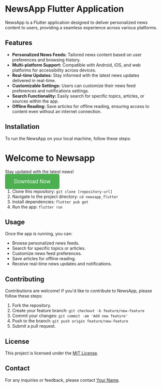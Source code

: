 # NewsApp Flutter Application

NewsApp is a Flutter application designed to deliver personalized news content to users, providing a seamless experience across various platforms.

## Features

- **Personalized News Feeds:** Tailored news content based on user preferences and browsing history.
- **Multi-platform Support:** Compatible with Android, iOS, and web platforms for accessibility across devices.
- **Real-time Updates:** Stay informed with the latest news updates delivered in real-time.
- **Customizable Settings:** Users can customize their news feed preferences and notifications settings.
- **Search Functionality:** Easily search for specific topics, articles, or sources within the app.
- **Offline Reading:** Save articles for offline reading, ensuring access to content even without an internet connection.

## Installation

To run the NewsApp on your local machine, follow these steps:



  <h1>Welcome to Newsapp</h1>
  <p>Stay updated with the latest news!</p>
  <a href="Newsapp.apk" style=" background-color: #4CAF50;
      color: white;
      padding: 15px 30px;
      font-size: 1.2em;
      text-decoration: none;
      border: none;
      border-radius: 5px;
      cursor: pointer;" class="download-button" download>Download Now</a>



1. Clone this repository: `git clone [repository-url]`
2. Navigate to the project directory: `cd newsapp_flutter`
3. Install dependencies: `flutter pub get`
4. Run the app: `flutter run`

## Usage

Once the app is running, you can:

- Browse personalized news feeds.
- Search for specific topics or articles.
- Customize news feed preferences.
- Save articles for offline reading.
- Receive real-time news updates and notifications.

## Contributing

Contributions are welcome! If you'd like to contribute to NewsApp, please follow these steps:

1. Fork the repository.
2. Create your feature branch: `git checkout -b feature/new-feature`
3. Commit your changes: `git commit -am 'Add new feature'`
4. Push to the branch: `git push origin feature/new-feature`
5. Submit a pull request.

## License

This project is licensed under the [MIT License](LICENSE).

## Contact

For any inquiries or feedback, please contact [Your Name](mailto:your-email@example.com).

